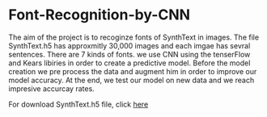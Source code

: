 # Font-Recognition-by-CNN
The aim of the project is to recoginze fonts of SynthText  in images.
The file SynthText.h5 has approxmitly 30,000 images and each imgae has sevral sentences.
There are 7 kinds of fonts.
we use CNN using the tenserFlow and Kears libiries in order to create a predictive model.
Before the model creation we pre process the data and augment him in order to improve our model accuracy.
At the end, we test our  model on new data and we reach impresive accurcay rates.


For download  SynthText.h5 file, click [here]([url](https://drive.google.com/file/d/1QAZCBHScr547_l64GeTBMOP0dIWUwc_1/view?usp=drive_link)https://drive.google.com/file/d/1QAZCBHScr547_l64GeTBMOP0dIWUwc_1/view?usp=drive_link) 
